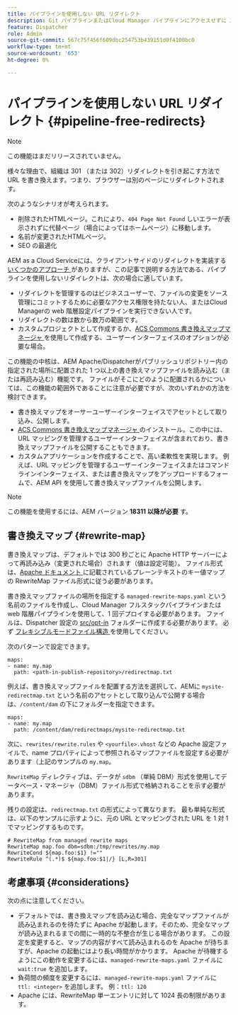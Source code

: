 ```yaml
---
title: パイプラインを使用しない URL リダイレクト
description: Git パイプラインまたはCloud Manager パイプラインにアクセスせずに 301 または 302 リダイレクトを宣言する方法を説明します。
feature: Dispatcher
role: Admin
source-git-commit: 567c75f456f609dbc254753b439151d0f4100bc0
workflow-type: tm+mt
source-wordcount: '653'
ht-degree: 0%

---
```


# パイプラインを使用しない URL リダイレクト {#pipeline-free-redirects}

>[!NOTE]
>この機能はまだリリースされていません。

様々な理由で、組織は 301 （または 302）リダイレクトを引き起こす方法で URL を書き換えます。つまり、ブラウザーは別のページにリダイレクトされます。

次のようなシナリオが考えられます。

* 削除されたHTMLページ。これにより、`404 Page Not Found` しいエラーが表示されずに代替ページ（場合によってはホームページ）に移動します。
* 名前が変更されたHTMLページ。
* SEO の最適化

AEM as a Cloud Serviceには、クライアントサイドのリダイレクトを実装する [ いくつかのアプローチ ](https://experienceleague.adobe.com/en/docs/experience-manager-learn/foundation/administration/url-redirection) がありますが、この記事で説明する方法である、パイプラインを使用しないリダイレクトは、次の場合に適しています。

* リダイレクトを管理するのはビジネスユーザーで、ファイルの変更をソース管理にコミットするために必要なアクセス権限を持たない人、またはCloud Managerの web 階層設定パイプラインを実行できない人です。
* リダイレクトの数は数から数万の範囲です。
* カスタムプロジェクトとして作成するか、[ACS Commons 書き換えマップマネージャ ](https://adobe-consulting-services.github.io/acs-aem-commons/features/redirect-map-manager/index.html?lang=ja) を使用して作成する、ユーザーインターフェイスのオプションが必要な場合。

この機能の中核は、AEM Apache/Dispatcherがパブリッシュリポジトリー内の指定された場所に配置された 1 つ以上の書き換えマップファイルを読み込む（または再読み込む）機能です。 ファイルがそこにどのように配置されるかについては、この機能の範囲外であることに注意が必要ですが、次のいずれかの方法を検討できます。

* 書き換えマップをオーサーユーザーインターフェイスでアセットとして取り込み、公開します。
* [ACS Commons 書き換えマップマネージャ ](https://adobe-consulting-services.github.io/acs-aem-commons/features/redirect-map-manager/index.html?lang=ja) のインストール。この中には、URL マッピングを管理するユーザーインターフェイスが含まれており、書き換えマップファイルを公開することもできます。
* カスタムアプリケーションを作成することで、高い柔軟性を実現します。 例えば、URL マッピングを管理するユーザーインターフェイスまたはコマンドラインインターフェイス、または書き換えマップをアップロードするフォームで、AEM API を使用して書き換えマップファイルを公開します。

>[!NOTE]
> この機能を使用するには、AEM バージョン **18311 以降が必要** す。

## 書き換えマップ {#rewrite-map}

書き換えマップは、デフォルトでは 300 秒ごとに Apache HTTP サーバーによって再読み込み（変更された場合）されます（値は設定可能）。 ファイル形式は、[Apache ドキュメント ](https://httpd.apache.org/docs/2.4/rewrite/rewritemap.html#txt) に記載されているプレーンテキストのキー値マップの RewriteMap ファイル形式に従う必要があります。

書き換えマップファイルの場所を指定する `managed-rewrite-maps.yaml` という名前のファイルを作成し、Cloud Manager フルスタックパイプラインまたは web 階層パイプラインを使用して、1 回デプロイする必要があります。 ファイルは、Dispatcher 設定の [src/opt-in](https://github.com/adobe/aem-project-archetype/tree/develop/src/main/archetype/dispatcher.cloud/src/opt-in) フォルダーに作成する必要があります。 必ず [ フレキシブルモードファイル構造 ](/help/implementing/dispatcher/validation-debug.md#flexible-mode-file-structure) を使用してください。

次のパターンで設定できます。

```
maps:
- name: my.map
  path: <path-in-publish-repository>/redirectmap.txt
```

例えば、書き換えマップファイルを配置する方法を選択して、AEMに `mysite-redirectmap.txt` という名前のアセットとして取り込んで公開する場合は、`/content/dam` の下にフォルダーを指定できます。

```
maps:
- name: my.map
  path: /content/dam/redirectmaps/mysite-redirectmap.txt
```

次に、`rewrites/rewrite.rules` や `<yourfile>.vhost` などの Apache 設定ファイルで、name プロパティによって参照されるマップファイルを設定する必要があります（上記のサンプルの `my.map`。

`RewriteMap` ディレクティブは、データが `sdbm` （単純 DBM）形式を使用してデータベース・マネージャ（DBM）ファイル形式で格納されることを示す必要があります。

残りの設定は、`redirectmap.txt` の形式によって異なります。 最も単純な形式は、以下のサンプルに示すように、元の URL とマッピングされた URL を 1 対 1 でマッピングするものです。

```
# RewriteMap from managed rewrite maps
RewriteMap map.foo dbm=sdbm:/tmp/rewrites/my.map
RewriteCond ${map.foo:$1} !=""
RewriteRule ^(.*)$ ${map.foo:$1|/} [L,R=301]
```


## 考慮事項 {#considerations}

次の点に注意してください。

* デフォルトでは、書き換えマップを読み込む場合、完全なマップファイルが読み込まれるのを待たずに Apache が起動します。そのため、完全なマップが読み込まれるまでの間に一時的な不整合が生じる場合があります。 この設定を変更すると、マップの内容がすべて読み込まれるのを Apache が待ちますが、Apache の起動にはより長い時間がかかります。 Apache が待機するようにこの動作を変更するには、`managed-rewrite-maps.yaml` ファイルに `wait:true` を追加します。
* 負荷間の頻度を変更するには、`managed-rewrite-maps.yaml` ファイルに `ttl: <integer>` を追加します。 例：`ttl: 120`
* Apache には、RewriteMap 単一エントリに対して 1024 長の制限があります。
